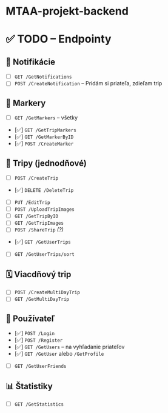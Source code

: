 # MTAA-projekt-backend

# ✅ TODO – Endpointy

## 🔔 Notifikácie
- [ ] `GET /GetNotifications`
- [ ] `POST /CreateNotification` – Pridám si priateľa, zdieľam trip

## 🧭 Markery
- [ ] `GET /GetMarkers` – všetky
- [✅] `GET /GetTripMarkers`
- [✅] `GET /GetMarkerByID`
- [✅] `POST /CreateMarker`

## 🧳 Tripy (jednodňové)
- [ ] `POST /CreateTrip`
- [✅] `DELETE /DeleteTrip`
- [ ] `PUT /EditTrip`
- [ ] `POST /UploadTripImages`
- [ ] `GET /GetTripByID`
- [ ] `GET /GetTripImages`
- [ ] `POST /ShareTrip` *(?)*
- [✅] `GET /GetUserTrips`
- [ ] `GET /GetUserTrips/sort`

## 🗓 Viacdňový trip
- [ ] `POST /CreateMultiDayTrip`
- [ ] `GET /GetMultiDayTrip`

## 👥 Používateľ
- [✅] `POST /Login`
- [✅] `POST /Register`
- [✅] `GET /GetUsers` – na vyhľadanie priateľov
- [✅] `GET /GetUser` alebo `/GetProfile`
- [ ] `GET /GetUserFriends`

## 📊 Štatistiky
- [ ] `GET /GetStatistics`
